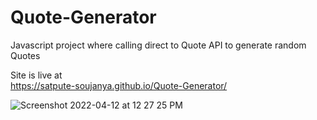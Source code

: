 # Quote-Generator
Javascript project where calling direct to Quote API to generate random Quotes

Site is live at <br>
 https://satpute-soujanya.github.io/Quote-Generator/

![Screenshot 2022-04-12 at 12 27 25 PM](https://user-images.githubusercontent.com/99108578/162899384-d4c54620-bc3d-4047-ac85-c9e2102d9d29.png)
